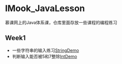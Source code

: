 # IMook_JavaLesson
慕课网上的Java体系课，仓库里面存放一些课程的编程练习
## Week1
* 一些字符串的输入练习[StringDemo](StringDemo.java)
* 判断输入能否被5和7整除[IntDemo](IntDemo.java)
